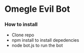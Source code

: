 # Omegle Evil Bot

### How to install

- Clone repo
- npm install to install depedencies
- node bot.js to run the bot
